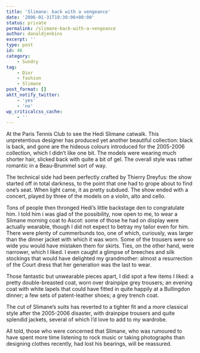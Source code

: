 ```yaml
---
title: 'Slimane: back with a vengeance'
date: '2006-01-31T19:30:06+00:00'
status: private
permalink: /slimane-back-with-a-vengeance
author: donaldjenkins
excerpt: ''
type: post
id: 46
category:
    - Sundry
tag:
    - Dior
    - fashion
    - Slimane
post_format: []
aktt_notify_twitter:
    - 'yes'
    - 'no'
wp_criticalcss_cache:
    - ''
---
```

At the Paris Tennis Club to see the Hedi Slimane catwalk. This unpretentious designer has produced yet another beautiful collection: black is back, and gone are the hideous colours introduced for the 2005-2006 collection, which I didn’t like one bit. The models were wearing much shorter hair, slicked back with quite a bit of gel. The overall style was rather romantic in a Beau-Brummel sort of way.

The technical side had been perfectly crafted by Thierry Dreyfus: the show started off in total darkness, to the point that one had to grope about to find one’s seat. When light came, it as pretty subdued. The show ended with a concert, played by three of the models on a violin, alto and cello.

Tons of people then thronged Hedi’s little backstage den to congratulate him. I told him i was glad of the possibility, now open to me, to wear a Slimane morning coat to Ascot: some of those he had on display were actually wearable, though I did not expect to betray my tailor even for him. There were plenty of cummerbunds too, one of which, curiously, was larger than the dinner jacket with which it was worn. Some of the trousers were so wide you would have mistaken them for skirts. Ties, on the other hand, were narrower, which I liked. I even caught a glimpse of breeches and silk stockings that would have delighted my grandmother: almost a resurrection of the Court dress that her generation was the last to wear.

Those fantastic but unwearable pieces apart, I did spot a few items I liked: a pretty double-breasted coat, worn over drainpipe grey trousers; an evening coat with white lapels that could have fitted in quite happily at a Bullingdon dinner; a few sets of patent-leather shoes; a grey trench coat.

The cut of Slimane’s suits has reverted to a tighter fit and a more classical style after the 2005-2006 disaster, with drainpipe trousers and quite splendid jackets, several of which I’d love to add to my wardrobe.

All told, those who were concerned that Slimane, who was rumoured to have spent more time listening to rock music or taking photographs than designing clothes recently, had lost his bearings, will be reassured.